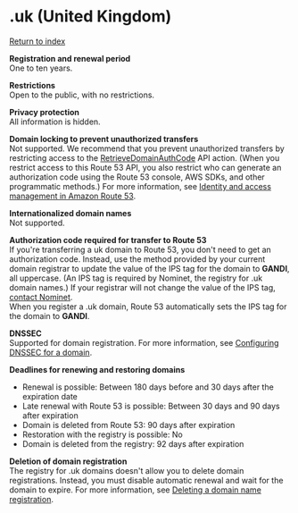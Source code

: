 # \.uk \(United Kingdom\)<a name="uk"></a>

[Return to index](registrar-tld-list.md#index)

**Registration and renewal period**  
One to ten years\.

**Restrictions**  
Open to the public, with no restrictions\. 

**Privacy protection**  
All information is hidden\.

**Domain locking to prevent unauthorized transfers**  
Not supported\. We recommend that you prevent unauthorized transfers by restricting access to the [RetrieveDomainAuthCode](https://docs.aws.amazon.com/Route53/latest/APIReference/API_domains_RetrieveDomainAuthCode.html) API action\. \(When you restrict access to this Route 53 API, you also restrict who can generate an authorization code using the Route 53 console, AWS SDKs, and other programmatic methods\.\) For more information, see [Identity and access management in Amazon Route 53](auth-and-access-control.md)\.

**Internationalized domain names**  
Not supported\.

**Authorization code required for transfer to Route 53**  
If you're transferring a uk domain to Route 53, you don't need to get an authorization code\. Instead, use the method provided by your current domain registrar to update the value of the IPS tag for the domain to **GANDI**, all uppercase\. \(An IPS tag is required by Nominet, the registry for \.uk domain names\.\) If your registrar will not change the value of the IPS tag, [contact Nominet](http://www.nominet.org.uk/uk-domain-names/manage-your-domain/change-registrar)\.  
When you register a \.uk domain, Route 53 automatically sets the IPS tag for the domain to **GANDI**\.

**DNSSEC**  
Supported for domain registration\. For more information, see [Configuring DNSSEC for a domain](domain-configure-dnssec.md)\.

**Deadlines for renewing and restoring domains**  
+ Renewal is possible: Between 180 days before and 30 days after the expiration date
+ Late renewal with Route 53 is possible: Between 30 days and 90 days after expiration
+ Domain is deleted from Route 53: 90 days after expiration
+ Restoration with the registry is possible: No
+ Domain is deleted from the registry: 92 days after expiration

**Deletion of domain registration**  
The registry for \.uk domains doesn't allow you to delete domain registrations\. Instead, you must disable automatic renewal and wait for the domain to expire\. For more information, see [Deleting a domain name registration](domain-delete.md)\.